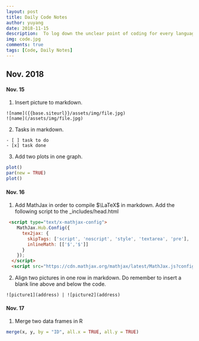 ```yaml
---
layout: post
title: Daily Code Notes
author: yuyang
date: 2018-11-15
description:  To log down the unclear point of coding for every language used.
img: code.jpg
comments: true
tags: [Code, Daily Notes]
---
```


## Nov. 2018

#### Nov. 15
1. Insert picture to markdown.
~~~~
![name]({{base.siteurl}}/assets/img/file.jpg)
![name](/assets/img/file.jpg)
~~~~

2. Tasks in markdown.
```
- [ ] task to do
- [x] task done
```

3. Add two plots in one graph.
``` r
plot()
par(new = TRUE)
plot()
```

#### Nov. 16
1. Add MathJax in order to compile $\LaTeX$ in markdown. Add the following script to the _includes/head.html
``` html
 <script type="text/x-mathjax-config">
    MathJax.Hub.Config({
      tex2jax: {
        skipTags: ['script', 'noscript', 'style', 'textarea', 'pre'],
        inlineMath: [['$','$']]
      }
    });
  </script>
  <script src="https://cdn.mathjax.org/mathjax/latest/MathJax.js?config=TeX-AMS-MML_HTMLorMML" type="text/javascript"></script> 
```

2. Align two pictures in one row in markdown. Do remember to insert a blank line above and below the code.
~~~~
![picture1](address) | ![picture2](address)
~~~~

#### Nov. 17
1. Merge two data frames in R
``` r
merge(x, y, by = "ID", all.x = TRUE, all.y = TRUE)
```